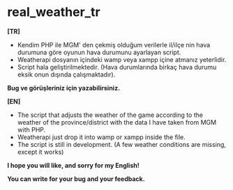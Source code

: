 # real_weather_tr

<b>[TR]</b> <br/>
- Kendim PHP ile MGM' den çekmiş olduğum verilerle il/ilçe nin hava durumuna göre oyunun hava durumunu ayarlayan script.
- Weatherapi dosyanın içindeki wamp veya xampp içine atmanız yeterlidir.
- Script hala geliştirilmektedir. (Hava durumlarında birkaç hava durumu eksik onun dışında çalışmaktadır).

<b>Bug ve görüşleriniz için yazabilirsiniz.</b>

<b>[EN]</b> <br/>
- The script that adjusts the weather of the game according to the weather of the province/district with the data I have taken from MGM with PHP.
- Weatherapi just drop it into wamp or xampp inside the file.
- The script is still in development. (A few weather conditions are missing, except it works)

<b>I hope you will like, and sorry for my English!</b>

<b>You can write for your bug and your feedback.</b>
